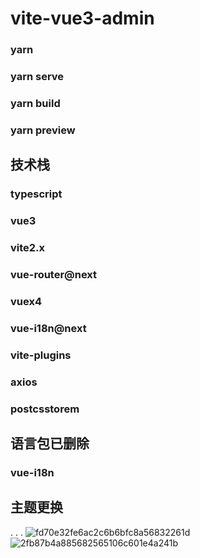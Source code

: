 # vite-vue3-admin
### yarn
### yarn serve
### yarn build
### yarn preview
## 技术栈
### typescript
### vue3
### vite2.x
### vue-router@next
### vuex4
### vue-i18n@next
### vite-plugins
### axios
### postcsstorem


## 语言包已删除
### vue-i18n

## 主题更换
.
.
.
![fd70e32fe6ac2c6b6bfc8a56832261d](https://user-images.githubusercontent.com/42601536/137236358-b32edefa-ac81-47bf-963a-664fa0edb305.png)
![2fb87b4a885682565106c601e4a241b](https://user-images.githubusercontent.com/42601536/137236398-fa257ed0-f903-40bf-b34c-2b9ef453b5c9.png)
